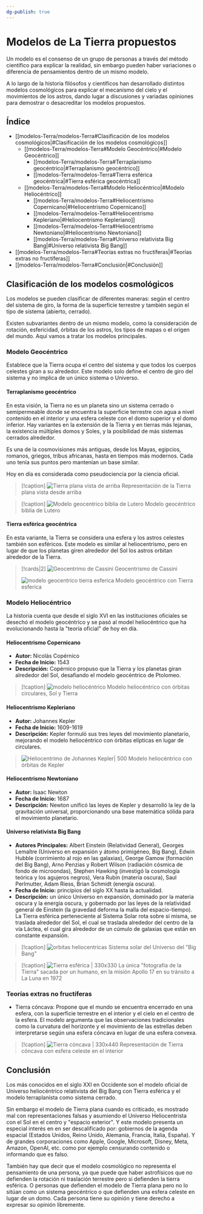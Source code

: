 ```yaml
---
dg-publish: true
---
```


# Modelos de La Tierra propuestos

Un modelo es el consenso de un grupo de personas a través del método científico para explicar la realidad, sin embargo pueden haber variaciones o diferencia de pensamientos dentro de un mismo modelo. 

A lo largo de la historia filósofos y científicos han desarrollado distintos modelos cosmológicos para explicar el mecanismo del cielo y el movimientos de los astros, dando lugar a discusiones y variadas opiniones para demostrar o desacreditar los modelos propuestos.

## Índice

- [[modelos-Terra/modelos-Terra#Clasificación de los modelos cosmológicos\|#Clasificación de los modelos cosmológicos]]
	- [[modelos-Terra/modelos-Terra#Modelo Geocéntrico\|#Modelo Geocéntrico]]
		- [[modelos-Terra/modelos-Terra#Terraplanismo geocéntrico\|#Terraplanismo geocéntrico]]
		- [[modelos-Terra/modelos-Terra#Tierra esférica geocéntrica\|#Tierra esférica geocéntrica]]
	- [[modelos-Terra/modelos-Terra#Modelo Heliocéntrico\|#Modelo Heliocéntrico]]
		- [[modelos-Terra/modelos-Terra#Heliocentrismo Copernicano\|#Heliocentrismo Copernicano]]
		- [[modelos-Terra/modelos-Terra#Heliocentrismo Kepleriano\|#Heliocentrismo Kepleriano]]
		- [[modelos-Terra/modelos-Terra#Heliocentrismo Newtoniano\|#Heliocentrismo Newtoniano]]
		- [[modelos-Terra/modelos-Terra#Universo relativista Big Bang\|#Universo relativista Big Bang]]
- [[modelos-Terra/modelos-Terra#Teorías extras no fructíferas\|#Teorías extras no fructíferas]]
- [[modelos-Terra/modelos-Terra#Conclusión\|#Conclusión]]

## Clasificación de los modelos cosmológicos

Los modelos se pueden clasificar de diferentes maneras: según el centro del sistema de giro, la forma de la superficie terrestre y también según el tipo de sistema (abierto, cerrado).

Existen subvariantes dentro de un mismo modelo, como la consideración de rotación, esfericidad, órbitas de los astros, los tipos de mapas o el origen del mundo. Aquí vamos a tratar los modelos principales.

### Modelo Geocéntrico
Establece que la Tierra ocupa el centro del sistema y que todos los cuerpos celestes giran a su alrededor. Este modelo solo define el centro de giro del sistema y no implica de un único sistema o Universo.

#### Terraplanismo geocéntrico
 
 En esta visión, la Tierra no es un planeta sino un sistema cerrado o semipermeable donde se encuentra la superficie terrestre con agua a nivel contenido en el interior y una esfera celeste con el domo superior y el domo inferior. Hay variantes en la extensión de la Tierra y en tierras más lejanas, la existencia múltiples domos y Soles, y la posibilidad de más sistemas cerrados alrededor.

Es una de la cosmovisiones más antiguas, desde los Mayas, egipcios, romanos, griegos, tribus africanas, hasta en tiempos más modernos. Cada uno tenía sus puntos pero mantenían un base similar.

Hoy en día es considerada como pseudociencia por la ciencia oficial.

> [!caption]
> ![Tierra plana vista de arriba](https://i.imgur.com/zDGcqQr.png)
> Representación de la Tierra plana vista desde arriba

> [!caption]
> ![Modelo geocentrico biblia de Lutero](https://upload.wikimedia.org/wikipedia/commons/thumb/1/14/Am_Anfang_schuffF_GOtt_Himel_vnd_Erden.jpg/328px-Am_Anfang_schuffF_GOtt_Himel_vnd_Erden.jpg)
> Modelo geocéntrico biblia de Lutero

#### Tierra esférica geocéntrica
En esta variante, la Tierra se considera una esfera y los astros celestes también son esféricos. Este modelo es similar al heliocentrismo, pero en lugar de que los planetas giren alrededor del Sol los astros orbitan alrededor de la Tierra.

> [!cards|2]
> ![Geocentrimo de Cassini](https://upload.wikimedia.org/wikipedia/commons/thumb/0/0e/Cassini_apparent.jpg/488px-Cassini_apparent.jpg)
> Geocentrismo de Cassini
> 
> ![modelo geocentrico tierra esferica](https://upload.wikimedia.org/wikipedia/commons/thumb/7/7b/Bartolomeu_Velho_1568.jpg/540px-Bartolomeu_Velho_1568.jpg)
> Modelo geocéntrico con Tierra esferica

### Modelo Heliocéntrico

La historia cuenta que desde el siglo XVI en las instituciones oficiales se desechó el modelo geocéntrico y se pasó al model heliocéntrico que ha evolucionando hasta la "teoría oficial" de hoy en día.

#### Heliocentrismo Copernicano
   - **Autor:** Nicolás Copérnico
   - **Fecha de Inicio:** 1543
   - **Descripción:** Copérnico propuso que la Tierra y los planetas giran alrededor del Sol, desafiando el modelo geocéntrico de Ptolomeo.

> [!caption]
> ![modelo heliocéntrico](https://upload.wikimedia.org/wikipedia/commons/5/57/Heliocentric.jpg)
> Modelo heliocéntrico con órbitas circulares, Sol y Tierra

#### Heliocentrismo Kepleriano
   - **Autor:** Johannes Kepler
   - **Fecha de Inicio:** 1609-1619
   - **Descripción:** Kepler formuló sus tres leyes del movimiento planetario, mejorando el modelo heliocéntrico con órbitas elípticas en lugar de circulares.

> ![Heliocentrimo de Johannes Kepler| 500](https://i.imgur.com/TnILKS8.jpeg)
> Modelo heliocéntrico con órbitas de Kepler

#### Heliocentrismo Newtoniano
   - **Autor:** Isaac Newton
   - **Fecha de Inicio:** 1687
   - **Descripción:** Newton unificó las leyes de Kepler y desarrolló la ley de la gravitación universal, proporcionando una base matemática sólida para el movimiento planetario.

#### Universo relativista Big Bang
   - **Autores Principales:** Albert Einstein (Relatividad General), Georges Lemaître (Universo en expansión y átomo primigéneo, Big Bang), Edwin Hubble (corrimiento al rojo en las galaxias), George Gamow (formación del Big Bang), Arno Penzias y Robert Wilson (radiación cósmica de fondo de microondas), Stephen Hawking (investigó la cosmología teórica y los agujeros negros), Vera Rubin (materia oscura), Saul Perlmutter, Adam Riess, Brian Schmidt (energía oscura).
   - **Fecha de Inicio:** principios del siglo XX hasta la actualidad.
   - **Descripción:** un único Universo en expansión, dominado por la materia oscura y la energía oscura, y gobernado por las leyes de la relatividad general de Einstein (la gravedad deforma la malla del espacio-tiempo). La Tierra esférica perteneciente al Sistema Solar rota sobre sí misma, se traslada alrededor del Sol, el cual se traslada alrededor del centro de la vía Láctea, el cual gira alrededor de un cúmulo de galaxias que están en constante expansión.

> [!caption]
> ![orbitas heliocentricas](https://i.imgur.com/1I84obi.jpg)
> Sistema solar del Universo del "Big Bang"

> [!caption]
> ![Tierra esférica | 330x330 ](https://upload.wikimedia.org/wikipedia/commons/9/97/The_Earth_seen_from_Apollo_17.jpg)
> La única "fotografía de la Tierra" sacada por un humano, en la misión Apollo 17 en su tránsito a La Luna en 1972

### Teorías extras no fructíferas

- Tierra cóncava: Propone que el mundo se encuentra encerrado en una esfera, con la superficie terrestre en el interior y el cielo en el centro de la esfera. El modelo argumenta que las observaciones tradicionales como la curvatura del horizonte y el movimiento de las estrellas deben interpretarse según una esfera cóncava en lugar de una esfera convexa.

> [!caption]
>  ![Tierra cóncava | 330x440](https://i.imgur.com/KP12Iqg.jpg)
>  Representación de Tierra cóncava con esfera celeste en el interior

## Conclusión

Los más conocidos en el siglo XXI en Occidente son el modelo oficial de Universo heliocéntrico relativista del Big Bang con Tierra esférica y el modelo terraplanista como sistema cerrado.

Sin embargo el modelo de Tierra plana cuando es criticado, es mostrado mal con representaciones falsas y asumiendo el Universo Heliocentrista con el Sol en el centro y "espacio exterior". Y este modelo presenta un especial interés en en ser descalificado por: gobiernos de la agenda espacial (Estados Unidos, Reino Unido, Alemania, Francia, Italia, España). Y de grandes corporaciones como Apple, Google, Microsoft, Disney, Meta, Amazon, OpenAI, etc. como por ejemplo censurando contenido o informando que es falso.

También hay que decir que el modelo cosmológico no representa el pensamiento de una persona, ya que puede que haber astrofísicos que no defienden la rotación ni traslación terrestre pero si defienden la tierra esférica. O personas que defienden el modelo de Tierra plana pero no lo sitúan como un sistema geocéntrico o que defienden una esfera celeste en lugar de un domo. Cada persona tiene su opinión y tiene derecho a expresar su opinión libremente.